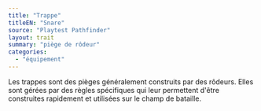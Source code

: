 ```yaml
---
title: "Trappe"
titleEN: "Snare"
source: "Playtest Pathfinder"
layout: trait
summary: "piège de rôdeur"
categories:
  - "équipement"
---
```

Les trappes sont des pièges généralement construits par des rôdeurs. Elles sont gérées par des règles spécifiques qui leur permettent d'être construites rapidement et utilisées sur le champ de bataille.
